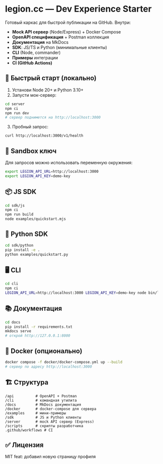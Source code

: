 # legion.cc — Dev Experience Starter

Готовый каркас для быстрой публикации на GitHub. Внутри:
- **Mock API сервер** (Node/Express) + Docker Compose
- **OpenAPI спецификация** + Postman коллекция
- **Документация** на MkDocs
- **SDK**: JS/TS и Python (минимальные клиенты)
- **CLI** (Node, commander)
- **Примеры** интеграции
- **CI (GitHub Actions)**

## 🚀 Быстрый старт (локально)
1) Установи Node 20+ и Python 3.10+
2) Запусти мок-сервер:
```bash
cd server
npm ci
npm run dev
# сервер поднимется на http://localhost:3000
```
3) Пробный запрос:
```bash
curl http://localhost:3000/v1/health
```

## 🧪 Sandbox ключ
Для запросов можно использовать переменную окружения:
```bash
export LEGION_API_URL=http://localhost:3000
export LEGION_API_KEY=demo-key
```

## 📦 JS SDK
```bash
cd sdk/js
npm ci
npm run build
node examples/quickstart.mjs
```

## 🐍 Python SDK
```bash
cd sdk/python
pip install -e .
python examples/quickstart.py
```

## 🖥️ CLI
```bash
cd cli
npm ci
LEGION_API_URL=http://localhost:3000 LEGION_API_KEY=demo-key node bin/legion.js status
```

## 📚 Документация
```bash
cd docs
pip install -r requirements.txt
mkdocs serve
# открой http://127.0.0.1:8000
```

## 🐳 Docker (опционально)
```bash
docker compose -f docker/docker-compose.yml up --build
# сервер по адресу http://localhost:3000
```

## 🏗 Структура
```
/api          # OpenAPI + Postman
/cli          # командная утилита
/docs         # MkDocs документация
/docker       # docker-compose для сервера
/examples     # мини-примеры
/sdk          # JS и Python клиенты
/server       # mock API сервер (Express)
/scripts      # скрипты разработчика
.github/workflows # CI
```

## ✅ Лицензия
MIT
feat: добавил новую страницу профиля
